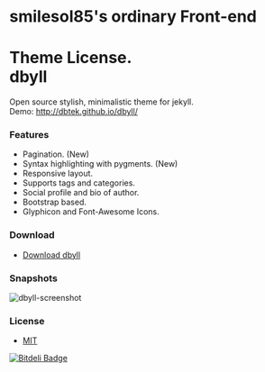 smilesol85's ordinary Front-end  
====  



Theme License.  
dbyll  
=====  

Open source stylish, minimalistic theme for jekyll.  
Demo: http://dbtek.github.io/dbyll/

### Features
- Pagination. (New)
- Syntax highlighting with pygments. (New)
- Responsive layout.
- Supports tags and categories.
- Social profile and bio of author.
- Bootstrap based.
- Glyphicon and Font-Awesome Icons.


### Download
* [Download dbyll](https://github.com/dbtek/dbyll/archive/master.zip)

### Snapshots

![dbyll-screenshot](http://dbtek.github.io/dbyll/assets/media/dbyll-ss.png)

### License
- [MIT](http://opensource.org/licenses/MIT)



[![Bitdeli Badge](https://d2weczhvl823v0.cloudfront.net/dbtek/dbyll/trend.png)](https://bitdeli.com/free "Bitdeli Badge")

